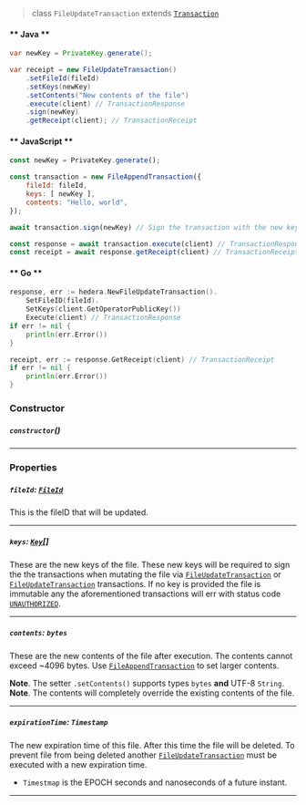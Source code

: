 > class `FileUpdateTransaction` extends [`Transaction`](reference/core/Transaction.md)

<!-- tabs:start -->

#### ** Java **

```java
var newKey = PrivateKey.generate();

var receipt = new FileUpdateTransaction()
    .setFileId(fileId)
    .setKeys(newKey)
    .setContents("New contents of the file")
    .execute(client) // TransactionResponse
    .sign(newKey)
    .getReceipt(client); // TransactionReceipt
```

#### ** JavaScript **

```javascript
const newKey = PrivateKey.generate();

const transaction = new FileAppendTransaction({
    fileId: fileId,
    keys: [ newKey ],
    contents: "Hello, world",
});

await transaction.sign(newKey) // Sign the transaction with the new key;

const response = await transaction.execute(client) // TransactionResponse;
const receipt = await response.getReceipt(client) // TransactionReceipt;
```

#### ** Go **

```go
response, err := hedera.NewFileUpdateTransaction().
    SetFileID(fileId).
    SetKeys(client.GetOperatorPublicKey())
    Execute(client) // TransactionResponse
if err != nil {
    println(err.Error())
}

receipt, err := response.GetReceipt(client) // TransactionReceipt
if err != nil {
    println(err.Error())
}
```

<!-- tabs:end -->

### Constructor

##### `constructor`()

---

### Properties

##### `fileId`: [`FileId`](reference/file/FileId.md)

This is the fileID that will be updated.

---

##### `keys`: [`Key`](reference/cryptography/Key.md)[]

These are the new keys of the file. These new keys will be required to sign the
the transactions when mutating the file via [`FileUpdateTransaction`](reference/file/FileUpdateTransaction.md)
or [`FileUpdateTransaction`](reference/file/FileUpdateTransaction.md) transactions.
If no key is provided the file is immutable any the aforementioned transactions will
err with status code [`UNAUTHORIZED`](reference/Status.md#UNAUTHORIZED).

---

##### `contents`: `bytes`

These are the new contents of the file after execution. The contents cannot
exceed ~4096 bytes. Use [`FileAppendTransaction`](refernce/file/FileAppendTransaction.md)
to set larger contents.

**Note**. The setter `.setContents()` supports types `bytes` **and** UTF-8 `String`.
<br>
**Note**. The contents will completely override the existing contents of the file.

---

##### `expirationTime`: `Timestamp`

The new expiration time of this file. After this time the file will be deleted. To
prevent file from being deleted another [`FileUpdateTransaction`](reference/file/FileUpdateTransaction.md) must be executed with a new expiration time.

- `Timestmap` is the EPOCH seconds and nanoseconds of a future instant.

---
